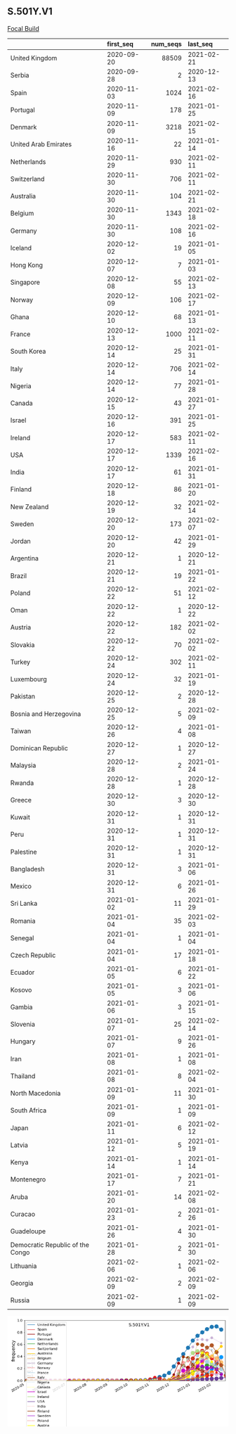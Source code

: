 

## S.501Y.V1
[Focal Build](https://nextstrain.org/groups/neherlab/ncov/S.501Y.V1?c=gt-S_501)

|                                  | first_seq   |   num_seqs | last_seq   |
|:---------------------------------|:------------|-----------:|:-----------|
| United Kingdom                   | 2020-09-20  |      88509 | 2021-02-21 |
| Serbia                           | 2020-09-28  |          2 | 2020-12-13 |
| Spain                            | 2020-11-03  |       1024 | 2021-02-16 |
| Portugal                         | 2020-11-09  |        178 | 2021-01-25 |
| Denmark                          | 2020-11-09  |       3218 | 2021-02-15 |
| United Arab Emirates             | 2020-11-16  |         22 | 2021-01-14 |
| Netherlands                      | 2020-11-29  |        930 | 2021-02-11 |
| Switzerland                      | 2020-11-30  |        706 | 2021-02-11 |
| Australia                        | 2020-11-30  |        104 | 2021-02-21 |
| Belgium                          | 2020-11-30  |       1343 | 2021-02-18 |
| Germany                          | 2020-11-30  |        108 | 2021-02-16 |
| Iceland                          | 2020-12-02  |         19 | 2021-01-05 |
| Hong Kong                        | 2020-12-07  |          7 | 2021-01-03 |
| Singapore                        | 2020-12-08  |         55 | 2021-02-13 |
| Norway                           | 2020-12-09  |        106 | 2021-02-17 |
| Ghana                            | 2020-12-10  |         68 | 2021-01-13 |
| France                           | 2020-12-13  |       1000 | 2021-02-11 |
| South Korea                      | 2020-12-14  |         25 | 2021-01-31 |
| Italy                            | 2020-12-14  |        706 | 2021-02-14 |
| Nigeria                          | 2020-12-14  |         77 | 2021-01-28 |
| Canada                           | 2020-12-15  |         43 | 2021-01-27 |
| Israel                           | 2020-12-16  |        391 | 2021-01-25 |
| Ireland                          | 2020-12-17  |        583 | 2021-02-11 |
| USA                              | 2020-12-17  |       1339 | 2021-02-16 |
| India                            | 2020-12-17  |         61 | 2021-01-31 |
| Finland                          | 2020-12-18  |         86 | 2021-01-20 |
| New Zealand                      | 2020-12-19  |         32 | 2021-02-14 |
| Sweden                           | 2020-12-20  |        173 | 2021-02-07 |
| Jordan                           | 2020-12-20  |         42 | 2021-01-29 |
| Argentina                        | 2020-12-21  |          1 | 2020-12-21 |
| Brazil                           | 2020-12-21  |         19 | 2021-01-22 |
| Poland                           | 2020-12-22  |         51 | 2021-02-12 |
| Oman                             | 2020-12-22  |          1 | 2020-12-22 |
| Austria                          | 2020-12-22  |        182 | 2021-02-02 |
| Slovakia                         | 2020-12-22  |         70 | 2021-02-02 |
| Turkey                           | 2020-12-24  |        302 | 2021-02-11 |
| Luxembourg                       | 2020-12-24  |         32 | 2021-01-19 |
| Pakistan                         | 2020-12-25  |          2 | 2020-12-28 |
| Bosnia and Herzegovina           | 2020-12-25  |          5 | 2021-02-09 |
| Taiwan                           | 2020-12-26  |          4 | 2021-01-08 |
| Dominican Republic               | 2020-12-27  |          1 | 2020-12-27 |
| Malaysia                         | 2020-12-28  |          2 | 2021-01-24 |
| Rwanda                           | 2020-12-28  |          1 | 2020-12-28 |
| Greece                           | 2020-12-30  |          3 | 2020-12-30 |
| Kuwait                           | 2020-12-31  |          1 | 2020-12-31 |
| Peru                             | 2020-12-31  |          1 | 2020-12-31 |
| Palestine                        | 2020-12-31  |          1 | 2020-12-31 |
| Bangladesh                       | 2020-12-31  |          3 | 2021-01-06 |
| Mexico                           | 2020-12-31  |          6 | 2021-01-26 |
| Sri Lanka                        | 2021-01-02  |         11 | 2021-01-29 |
| Romania                          | 2021-01-04  |         35 | 2021-02-03 |
| Senegal                          | 2021-01-04  |          1 | 2021-01-04 |
| Czech Republic                   | 2021-01-04  |         17 | 2021-01-18 |
| Ecuador                          | 2021-01-05  |          6 | 2021-01-22 |
| Kosovo                           | 2021-01-05  |          3 | 2021-01-06 |
| Gambia                           | 2021-01-06  |          3 | 2021-01-15 |
| Slovenia                         | 2021-01-07  |         25 | 2021-02-14 |
| Hungary                          | 2021-01-07  |          9 | 2021-01-26 |
| Iran                             | 2021-01-08  |          1 | 2021-01-08 |
| Thailand                         | 2021-01-08  |          8 | 2021-02-04 |
| North Macedonia                  | 2021-01-09  |         11 | 2021-01-30 |
| South Africa                     | 2021-01-09  |          1 | 2021-01-09 |
| Japan                            | 2021-01-11  |          6 | 2021-02-12 |
| Latvia                           | 2021-01-12  |          5 | 2021-01-19 |
| Kenya                            | 2021-01-14  |          1 | 2021-01-14 |
| Montenegro                       | 2021-01-17  |          7 | 2021-01-21 |
| Aruba                            | 2021-01-20  |         14 | 2021-02-08 |
| Curacao                          | 2021-01-23  |          2 | 2021-01-26 |
| Guadeloupe                       | 2021-01-26  |          4 | 2021-01-30 |
| Democratic Republic of the Congo | 2021-01-28  |          2 | 2021-01-30 |
| Lithuania                        | 2021-02-06  |          1 | 2021-02-06 |
| Georgia                          | 2021-02-09  |          2 | 2021-02-09 |
| Russia                           | 2021-02-09  |          1 | 2021-02-09 |

![Overall trends S.501Y.V1](/overall_trends_figures/overall_trends_S.501Y.V1.png)